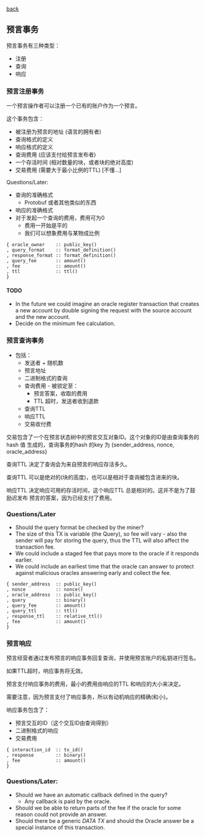[back](./oracles.md)
## 预言事务

预言事务有三种类型：
- 注册
- 查询
- 响应

### 预言注册事务

一个预言操作者可以注册一个已有的账户作为一个预言。

这个事务包含：
- 被注册为预言的地址 (语言的拥有者)
- 查询格式的定义
- 响应格式的定义
- 查询费用 (应该支付给预言发布者)
- 一个存活时间 (相对数量的块，或者块的绝对高度)
- 交易费用 (需要大于最小比例的TTL) [不懂...]

Questions/Later:
- 查询的准确格式
  - Protobuf 或者其他类似的东西
- 响应的准确格式
- 对于发起一个查询的费用，费用可为0
  - 费用一开始是平的
  - 我们可以想象费用与某物成比例

```
{ oracle_owner    :: public_key()
, query_format    :: format_definition()
, response_format :: format_definition()
, query_fee       :: amount()
, fee             :: amount()
, ttl             :: ttl()
}
```

#### TODO
- In the future we could imagine an oracle register transaction that
  creates a new account by double signing the request with the source
  account and the new account.
- Decide on the minimum fee calculation.


### 预言查询事务
- 包括：
  - 发送者 + 随机数
  - 预言地址
  - 二进制格式的查询
  - 查询费用 - 被锁定至：
    - 预言答案，收取的费用
    - TTL 超时，发送者收到退款
  - 查询TTL
  - 响应TTL
  - 交易收付费

交易包含了一个在预言状态树中的预言交互对象ID。这个对象的ID是由查询事务的hash 值
生成的，查询事务的hash 的key 为 {sender_address, nonce, oracle_address}

查询TTL 决定了查询会为来自预言的响应存活多久。

查询TTL 可以是绝对的(块的高度)，也可以是相对于查询被包含进来的块。

响应TTL 决定响应可用的存活时间，这个响应TTL 总是相对的。这并不是为了鼓励迟发布
预言的答案，因为已经支付了费用。

### Questions/Later
- Should the query format be checked by the miner?
- The size of this TX is variable (the Query), so fee will vary - also the
sender will pay for storing the query, thus the TTL will also affect the
transaction fee.
- We could include a staged fee that pays more to the oracle if it
responds earlier.
- We could include an earliest time that the oracle can answer to
protect against malicious oracles answering early and collect the fee.


```
{ sender_address  :: public_key()
, nonce           :: nonce()
, oracle_address  :: public_key()
, query           :: binary()
, query_fee       :: amount()
, query_ttl       :: ttl()
, response_ttl    :: relative_ttl()
, fee             :: amount()
}
```

### 预言响应

预言经营者通过发布预言的响应事务回复查询，并使用预言账户的私钥进行签名。

如果TTL超时，响应事务将无效。

预言支付响应事务的费用，最小的费用由响应的TTL 和响应的大小来决定。

需要注意，因为预言支付了响应事务，所以有动机响应的精确(和小)。

响应事务包含了：
- 预言交互的ID（这个交互ID由查询得到）
- 二进制格式的响应
- 交易费用

```
{ interaction_id  :: tx_id()
, response        :: binary()
, fee             :: amount()
}
```

### Questions/Later:

- Should we have an automatic callback defined in the query?
  - Any callback is paid by the oracle.
- Should we be able to return parts of the fee if the oracle for some
    reason could not provide an answer.
- Should there be a generic _DATA TX_ and should the Oracle answer be a
    special instance of this transaction.
